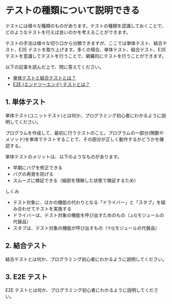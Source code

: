 # テストの種類について説明できる

テストには様々な種類のものがあります。テストの種類を認識しておくことで、どのようなテストを行えば良いのかを考えることができます。

テストの手法は様々な切り口から分類できますが、ここでは単体テスト、結合テスト、E2E テストを取り上げます。多くの場合、単体テスト、結合テスト、E2E テストを意識してテストを行うことで、網羅的にテストを行うことができます。

以下の記事を読んだ上で、問に答えてください。

- [単体テストと結合テストとは？](https://circleci.com/ja/blog/unit-testing-vs-integration-testing/)
- [E2E (エンドツーエンド) テストとは？](https://circleci.com/ja/blog/what-is-end-to-end-testing/)

## 1. 単体テスト

単体テスト(ユニットテスト)とは何か、プログラミング初心者にわかるように説明してください。

プログラムを作成して、最初に行うテストのこと。プログラムの一部分(関数やメソッド)を単体でテストすることで、その部分が正しく動作するかどうかを確認する。

単体テストのメリットは、以下のようなものがあります。
- 早期にバグを修正できる
- バグの再発を防げる
- スムーズに検証できる（細部を理解した状態で検証するため）

しくみ
- テスト対象に、ほかの機能の代わりとなる「ドライバー」と「スタブ」を組み合わせてテストを実施する
- ドライバーは、テスト対象の機能を呼び出すためのもの（`上位`モジュールの代替品）
- スタブは、テスト対象の機能が呼び出すもの（`下位`モジュールの代替品）


## 2. 結合テスト

結合テストとは何か、プログラミング初心者にわかるように説明してください。

## 3. E2E テスト

E2E テストとは何か、プログラミング初心者にわかるように説明してください。

